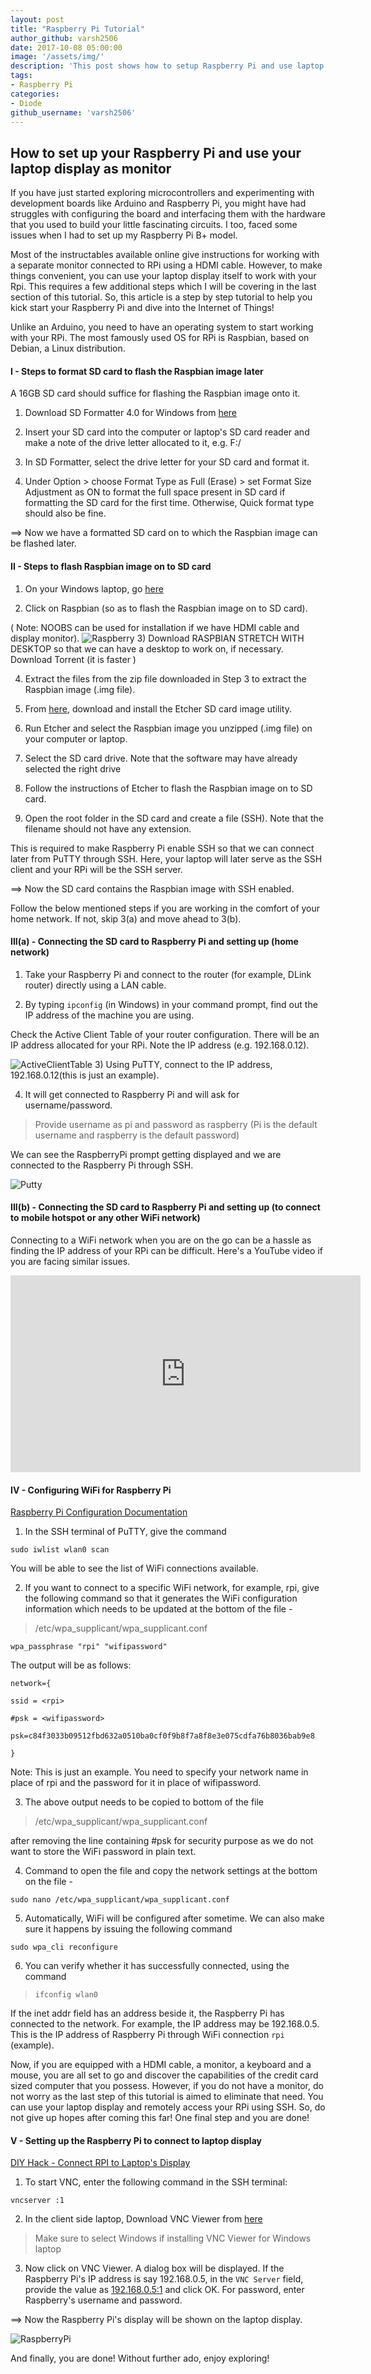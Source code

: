 ```yaml
---
layout: post
title: "Raspberry Pi Tutorial"
author_github: varsh2506
date: 2017-10-08 05:00:00
image: '/assets/img/'
description: 'This post shows how to setup Raspberry Pi and use laptop as monitor'
tags:
- Raspberry Pi
categories:
- Diode
github_username: 'varsh2506'
---
```


## How to set up your Raspberry Pi and use your laptop display as monitor

If you have just started exploring microcontrollers and experimenting with development boards like Arduino and Raspberry Pi, you might have had struggles with configuring the board and interfacing them with the hardware that you used to build your little fascinating circuits. I too, faced some issues when I had to set up my Raspberry Pi B+ model. 

Most of the instructables available online give instructions for working with a separate monitor connected to RPi using a HDMI cable. However, to make things convenient, you can use your laptop display itself to work with your Rpi. This requires a few additional steps which I will be covering in the last section of this tutorial. So, this article is a step by step tutorial to help you kick start your Raspberry Pi and dive into the Internet of Things!

Unlike an Arduino, you need to have an operating system to start working with your RPi. The most famously used OS for RPi is Raspbian, based on Debian, a Linux distribution.

#### I - Steps to format SD card to flash the Raspbian image later

A 16GB SD card should suffice for flashing the Raspbian image onto it.

1) Download SD Formatter 4.0 for Windows from  [here](https://www.sdcard.org/downloads/formatter_4/eula_windows/index.html)

2) Insert your SD card into the computer or laptop's SD card reader and make a note of the drive letter allocated to it, e.g. F:/

3) In SD Formatter, select the drive letter for your SD card and format it.

4) Under Option > choose Format Type as Full (Erase) > set Format Size Adjustment as ON 
to format the full space present in SD card if formatting the SD card for the first time. Otherwise, Quick format type should also be fine.

==> Now we have a formatted SD card on to which the Raspbian image can be flashed later.

#### II - Steps to flash Raspbian image on to SD card

1) On your Windows laptop, go  [here](https://www.raspberrypi.org/downloads/)

2) Click on Raspbian (so as to flash the Raspbian image on to SD card).

( Note: NOOBS can be used for installation if we have HDMI cable and display monitor).
![Raspberry](/blog/assets/img/Raspberry-Pi-Tutorial/raspbian.png)
3) Download RASPBIAN STRETCH WITH DESKTOP so that we can have a desktop to work on, if necessary.
Download Torrent (it is faster )

4) Extract the files from the zip file downloaded in Step 3 to extract the Raspbian image (.img file).

5) From  [here](http://www.etcher.io/), download and install the Etcher SD card image utility.

6) Run Etcher and select the Raspbian image you unzipped (.img file) on your computer or laptop.

7) Select the SD card drive. Note that the software may have already selected the right drive

8) Follow the instructions of Etcher to flash the Raspbian image on to SD card.

9) Open the root folder in the SD card and create a file (SSH). Note that the filename should not have any extension.

This is required to make Raspberry Pi enable SSH so that we can connect later from PuTTY through SSH. Here, your laptop will later serve as the SSH client and your RPi will be the SSH server.

==> Now the SD card contains the Raspbian image with SSH enabled.

Follow the below mentioned steps if you are working in the comfort of your home network. If not, skip 3(a) and move ahead to 3(b).

#### III(a) - Connecting the SD card to Raspberry Pi and setting up (home network)

1) Take your Raspberry Pi and connect to the router (for example, DLink router) directly using a LAN cable.

2) By typing `ipconfig` (in Windows) in your command prompt, find out the IP address of the machine you are using.

Check the Active Client Table of your router configuration. There will be an IP address allocated for your RPi. Note the IP address (e.g. 192.168.0.12).

![ActiveClientTable](/blog/assets/img/Raspberry-Pi-Tutorial/ActiveClientTable.png)
3) Using PuTTY, connect to the IP address, 192.168.0.12(this is just an example).

4) It will get connected to Raspberry Pi and will ask for username/password. 
> Provide username as pi and password as raspberry (Pi is the default username and raspberry is the default password)

We can see the RaspberryPi prompt getting displayed and we are connected to the Raspberry Pi through SSH.

![Putty](/blog/assets/img/Raspberry-Pi-Tutorial/putty.png)


#### III(b) - Connecting the SD card to Raspberry Pi and setting up (to connect to mobile hotspot or any other WiFi network)

Connecting to a WiFi network when you are on the go can be a hassle as finding the IP address of your RPi can be difficult. Here's a YouTube video if you are facing similar issues.

<iframe width="560" height="315" src="https://www.youtube.com/embed/xj3MPmJhAPU" frameborder="0" allowfullscreen></iframe>

#### IV - Configuring WiFi for Raspberry Pi

[Raspberry Pi Configuration Documentation](https://www.raspberrypi.org/documentation/configuration/wireless/wireless-cli.md)

1) In the SSH terminal of PuTTY, give the command 

`sudo iwlist wlan0 scan`

You will be able to see the list of WiFi connections available.

2) If you want to connect to a specific WiFi network, for example, rpi, give the following command so that it generates the WiFi configuration information which needs to be updated at the bottom of the file -  

> /etc/wpa_supplicant/wpa_supplicant.conf

   `wpa_passphrase "rpi" "wifipassword"`

   The output will be as follows:

```apacheconf
network={

ssid = <rpi>

#psk = <wifipassword>

psk=c84f3033b09512fbd632a0510ba0cf0f9b8f7a8f8e3e075cdfa76b8036bab9e8

}
```

Note: This is just an example. You need to specify your network name in place of rpi and the password for it in place of wifipassword.

3) The above output needs to be copied to bottom of the file 

> /etc/wpa_supplicant/wpa_supplicant.conf 

after removing the line containing #psk for security purpose as we do not want to store the WiFi password in plain text.

4) Command to open the file and copy the network settings at the bottom on the file -

 `sudo nano /etc/wpa_supplicant/wpa_supplicant.conf`

5) Automatically, WiFi will be configured after sometime. We can also make sure it happens by issuing the following command

 `sudo wpa_cli reconfigure`

6) You can verify whether it has successfully connected, using the command 

> `ifconfig wlan0`

 If the inet addr field has an address beside it, the Raspberry Pi has connected to the network.
 For example, the IP address may be 192.168.0.5. This is the IP address of Raspberry Pi through WiFi connection `rpi` (example).

Now, if you are equipped with a HDMI cable, a monitor, a keyboard and a mouse, you are all set to go and discover the capabilities of the credit card sized computer that you possess. However, if you do not have a monitor, do not worry as the last step of this tutorial is aimed to eliminate that need. You can use your laptop display and remotely access your RPi using SSH. So, do not give up hopes after coming this far! One final step and you are done!

#### V - Setting up the Raspberry Pi to connect to laptop display
 [DIY Hack - Connect RPI to Laptop's Display](https://diyhacking.com/connect-raspberry-pi-to-laptop-display/)

1) To start VNC, enter the following command in the SSH terminal:

`vncserver :1`

2) In the client side laptop, Download VNC Viewer from  [here](https://www.realvnc.com/download/viewer/)

> Make sure to select Windows if installing VNC Viewer for Windows laptop

3) Now click on VNC Viewer. A dialog box will be displayed. If the Raspberry Pi's IP address is say 192.168.0.5, in the `VNC Server` field, provide the value as [192.168.0.5:1](http://192.168.0.5:1/) and click OK. For password, enter Raspberry's username and password.

==> Now the Raspberry Pi's display will be shown on the laptop display.

![RaspberryPi](/blog/assets/img/Raspberry-Pi-Tutorial/view.png)

And finally, you are done! Without further ado, enjoy exploring!